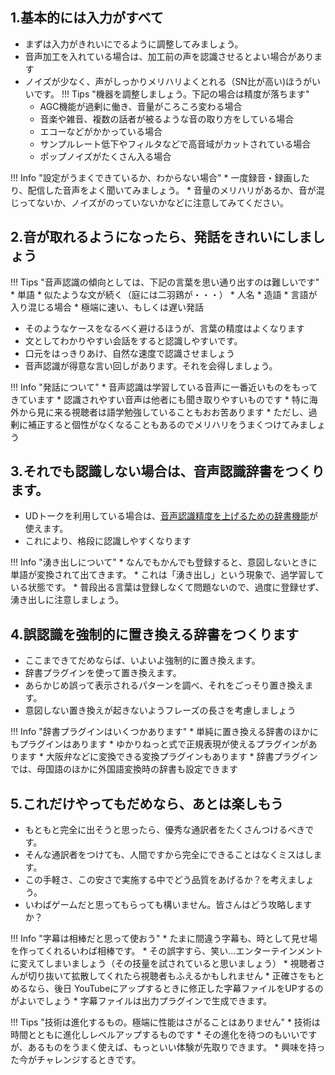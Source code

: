 
## 1.基本的には入力がすべて

* まずは入力がきれいにでるように調整してみましょう。
* 音声加工を入れている場合は、加工前の声を認識させるとよい場合があります
* ノイズが少なく、声がしっかりメリハリよくとれる（SN比が高い)ほうがいいです。
!!! Tips "機器を調整しましょう。下記の場合は精度が落ちます"
    * AGC機能が過剰に働き、音量がころころ変わる場合
    * 音楽や雑音、複数の話者が被るような音の取り方をしている場合
    * エコーなどがかかっている場合
    * サンプルレート低下やフィルタなどで高音域がカットされている場合
    * ポップノイズがたくさん入る場合

!!! Info "設定がうまくできているか、わからない場合"
    * 一度録音・録画したり、配信した音声をよく聞いてみましょう。
    * 音量のメリハリがあるか、音が混じってないか、ノイズがのっていないかなどに注意してみてください。

## 2.音が取れるようになったら、発話をきれいにしましょう

!!! Tips "音声認識の傾向としては、下記の言葉を思い通り出すのは難しいです"
    * 単語
    * 似たような文が続く（庭には二羽鶏が・・・）
    * 人名
    * 造語
    * 言語が入り混じる場合
    * 極端に速い、もしくは遅い発話

* そのようなケースをなるべく避けるほうが、言葉の精度はよくなります
* 文としてわかりやすい会話をすると認識しやすいです。
* 口元をはっきりあけ、自然な速度で認識させましょう
* 音声認識が得意な言い回しがあります。それを会得しましょう。

!!! Info "発話について"
    * 音声認識は学習している音声に一番近いものをもってきています
    * 認識されやすい音声は他者にも聞き取りやすいものです
    * 特に海外から見に来る視聴者は語学勉強していることもおお苦あります
    * ただし、過剰に補正すると個性がなくなることもあるのでメリハリをうまくつけてみましょう


## 3.それでも認識しない場合は、音声認識辞書をつくります。
* UDトークを利用している場合は、[音声認識精度を上げるための辞書機能](https://teachme.jp/27228/manuals/3231732)が使えます。
* これにより、格段に認識しやすくなります

!!! Info "湧き出しについて"
    * なんでもかんでも登録すると、意図しないときに単語が変換されて出てきます。
    * これは「湧き出し」という現象で、過学習している状態です。
    * 普段出る言葉は登録しなくて問題ないので、過度に登録せず、湧き出しに注意しましょう。

## 4.誤認識を強制的に置き換える辞書をつくります
* ここまできてだめならば、いよいよ強制的に置き換えます。
* 辞書プラグインを使って置き換えます。
* あらかじめ誤って表示されるパターンを調べ、それをごっそり置き換えます。
* 意図しない置き換えが起きないようフレーズの長さを考慮しましょう

!!! Info "辞書プラグインはいくつかあります"
    * 単純に置き換える辞書のほかにもプラグインはあります
    * ゆかりねっと式で正規表現が使えるプラグインがあります
    * 大阪弁などに変換できる変換プラグインもあります
    * 辞書プラグインでは、母国語のほかに外国語変換時の辞書も設定できます

## 5.これだけやってもだめなら、あとは楽しもう
* もともと完全に出そうと思ったら、優秀な通訳者をたくさんつけるべきです。
* そんな通訳者をつけても、人間ですから完全にできることはなくミスはします。
* この手軽さ、この安さで実施する中でどう品質をあげるか？を考えましょう。
* いわばゲームだと思ってもらっても構いません。皆さんはどう攻略しますか？

!!! Info "字幕は相棒だと思って使おう"
    * たまに間違う字幕も、時として見せ場を作ってくれるいわば相棒です。
    * その誤字すら、笑い…エンターテインメントに変えてしまいましょう（その技量を試されていると思いましょう）
    * 視聴者さんが切り抜いて拡散してくれたら視聴者もふえるかもしれません
    * 正確さをもとめるなら、後日 YouTubeにアップするときに修正した字幕ファイルをUPするのがよいでしょう
    * 字幕ファイルは出力プラグインで生成できます。

!!! Tips "技術は進化するもの。極端に性能はさがることはありません"
    * 技術は時間とともに進化しレベルアップするものです
    * その進化を待つのもいいですが、あるものをうまく使えば、もっといい体験が先取りできます。
    * 興味を持った今がチャレンジするときです。